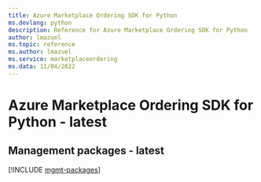 ```yaml
---
title: Azure Marketplace Ordering SDK for Python
ms.devlang: python
description: Reference for Azure Marketplace Ordering SDK for Python
author: lmazuel
ms.topic: reference
ms.author: lmazuel
ms.service: marketplaceordering
ms.data: 11/04/2022
---
```

# Azure Marketplace Ordering SDK for Python - latest

## Management packages - latest
[!INCLUDE [mgmt-packages](marketplace-ordering-mgmt-index.md)]